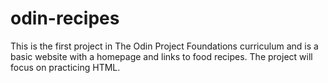 # odin-recipes
This is the first project in The Odin Project Foundations curriculum and is a basic website with a homepage and links to food recipes. The project will focus on practicing HTML.